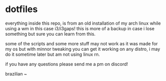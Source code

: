 # dotfiles

everything inside this repo, is from an old installation of my arch linux while using a wm in this case i3/i3gaps! this is more of a backup in case i lose something but sure you can learn from this.

some of the scripts and some more stuff may not work as it was made for my os but with minnor tweaking you can get it working on any distro, i may do it sometime later but am not using linux rn.

if you have any questions please send me a pm on discord!

brazilian ~
